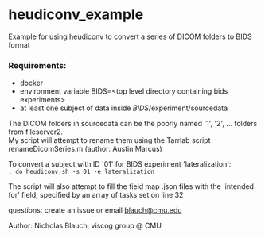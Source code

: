 # heudiconv_example
Example for using heudiconv to convert a series of DICOM folders to BIDS format

### Requirements:
- docker
- environment variable BIDS=\<top level directory containing bids experiments\>
- at least one subject of data inside $BIDS/$experiment/sourcedata

The DICOM folders in sourcedata can be the poorly named '1', '2', ... folders from fileserver2.  
My script will attempt to rename them using the Tarrlab script renameDicomSeries.m (author: Austin Marcus)

To convert a subject with ID '01' for BIDS experiment 'lateralization':  
`. do_heudiconv.sh -s 01 -e lateralization`

The script will also attempt to fill the field map .json files with the 'intended for' field, specified by an array of tasks set on line 32

questions: create an issue or email blauch@cmu.edu

Author: Nicholas Blauch, viscog group @ CMU
